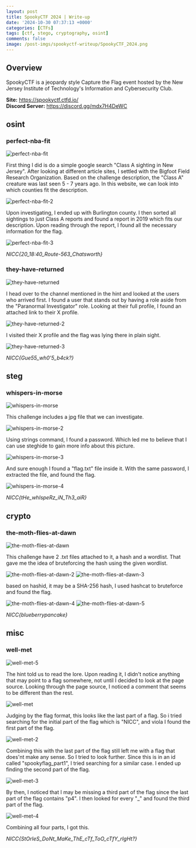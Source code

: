 ```yaml
---
layout: post
title: SpookyCTF 2024 | Write-up
date: '2024-10-30 07:37:13 +0000'
categories: [CTFs]
tags: [ctf, stego, cryptography, osint]
comments: false
image: /post-imgs/spookyctf-writeup/SpookyCTF_2024.png
---
```

## Overview
SpookyCTF is a jeopardy style Capture the Flag event hosted by the New Jersey Institute of Technology's Information and Cybersecurity Club.

<b>Site:</b> <a href="https://spookyctf.ctfd.io/">https://spookyctf.ctfd.io/</a> 
<br>
<b>Discord Server:</b>  <a href="https://discord.gg/mdx7H4DeWC">https://discord.gg/mdx7H4DeWC</a>
<br>

## <b>osint</b>

### perfect-nba-fit

![perfect-nba-fit](/post-imgs/spookyctf-writeup/perfect-nba-fit.png)

First thing I did is do a simple google search "Class A sighting in New Jersey". After looking at different article sites, I settled with the Bigfoot Field Research Organization. Based on the challenge description, the "Class A" creature was last seen 5 - 7 years ago. In this website, we can look into which counties fit the description.

![perfect-nba-fit-2](/post-imgs/spookyctf-writeup/perfect-nba-fit-2.png)

Upon investigating, I ended up with Burlington county. I then sorted all sightings to just Class A reports and found a report in 2019 which fits our description. Upon reading through the report, I found all the necessary information for the flag.

![perfect-nba-fit-3](/post-imgs/spookyctf-writeup/perfect-nba-fit-3.png)

<i>NICC{20_18:40_Route-563_Chatsworth}</i>

### they-have-returned

![they-have-returned](/post-imgs/spookyctf-writeup/they-have-returned.png)

I head over to the channel mentioned in the hint and looked at the users who arrived first. I found a user that stands out by having a role aside from the "Paranormal Investigator" role. Looking at their full profile, I found an attached link to their X profile.

![they-have-returned-2](/post-imgs/spookyctf-writeup/they-have-returned-2.png)

I visited their X profile and the flag was lying there in plain sight.

![they-have-returned-3](/post-imgs/spookyctf-writeup/they-have-returned-3.png)

<i>NICC{Gue55_wh0'5_b4ck?}</i>

## <b>steg</b>

### whispers-in-morse

![whispers-in-morse](/post-imgs/spookyctf-writeup/whispers-in-morse.png)

This challenge includes a jpg file that we can investigate.

![whispers-in-morse-2](/post-imgs/spookyctf-writeup/whispers-in-morse-2.png)

Using strings command, I found a password. Which led me to believe that I can use steghide to gain more info about this picture.

![whispers-in-morse-3](/post-imgs/spookyctf-writeup/whispers-in-morse-3.png)

And sure enough I found a "flag.txt" file inside it. With the same password, I extracted the file, and found the flag.

![whispers-in-morse-4](/post-imgs/spookyctf-writeup/whispers-in-morse-4.png)

<i>NICC{tHe_whIspeRz_iN_Th3_aiR}</i>

## <b>crypto</b>

### the-moth-flies-at-dawn

![the-moth-flies-at-dawn](/post-imgs/spookyctf-writeup/the-moth-flies-at-dawn.png)

This challenge have 2 .txt files attached to it, a hash and a wordlist. That gave me the idea of bruteforcing the hash using the given wordlist.

![the-moth-flies-at-dawn-2](/post-imgs/spookyctf-writeup/the-moth-flies-at-dawn-2.png)
![the-moth-flies-at-dawn-3](/post-imgs/spookyctf-writeup/the-moth-flies-at-dawn-3.png)

based on hashid, it may be a SHA-256 hash, I used hashcat to bruteforce and found the flag.

![the-moth-flies-at-dawn-4](/post-imgs/spookyctf-writeup/the-moth-flies-at-dawn-4.png)
![the-moth-flies-at-dawn-5](/post-imgs/spookyctf-writeup/the-moth-flies-at-dawn-5.png)

<i>NICC{blueberrypancake}</i>

## <b>misc</b>

### well-met

![well-met-5](/post-imgs/spookyctf-writeup/well-met-5.png)

The hint told us to read the lore. Upon reading it, I didn't notice anything that may point to a flag somewhere, not until I decided to look at the page source. Looking through the page source, I noticed a comment that seems to be different than the rest.

![well-met](/post-imgs/spookyctf-writeup/well-met.png)

Judging by the flag format, this looks like the last part of a flag. So i tried searching for the initial part of the flag which is "NICC", and viola I found the first part of the flag.

![well-met-2](/post-imgs/spookyctf-writeup/well-met-2.png)

Combining this with the last part of the flag still left me with a flag that does'nt make any sense. So I tried to look further. Since this is in an id called "spookyflag_part1", I tried searching for a similar case. I ended up finding the second part of the flag.

![well-met-3](/post-imgs/spookyctf-writeup/well-met-3.png)

By then, I noticed that I may be missing a third part of the flag since the last part of the flag contains "p4". I then looked for every "_" and found the third part of the flag.

![well-met-4](/post-imgs/spookyctf-writeup/well-met-4.png)

Combining all four parts, I got this.

<i>NICC{StOrIeS_DoNt_MaKe_ThE_cTf_ToO_cTfY_rIgHt?}</i>

